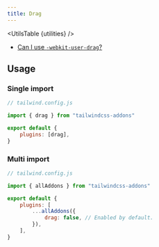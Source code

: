 ```yaml
---
title: Drag
---
```


<script>
    import UtilsTable from "$lib/UtilsTable.svelte"
    import { getUtilities } from "$lib/utils/tailwind.js"
    import { drag } from "tailwindcss-addons"
    const utilities = getUtilities(drag.handler);
</script>

<UtilsTable {utilities} />

-   [Can I use `-webkit-user-drag`?](https://caniuse.com/webkit-user-drag)

## Usage

### Single import

```js
// tailwind.config.js

import { drag } from "tailwindcss-addons"

export default {
    plugins: [drag],
}
```

### Multi import

```js
// tailwind.config.js

import { allAddons } from "tailwindcss-addons"

export default {
    plugins: [
        ...allAddons({
            drag: false, // Enabled by default.
        }),
    ],
}
```
